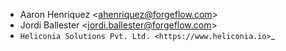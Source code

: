 - Aaron Henriquez \<<ahenriquez@forgeflow.com>\>
- Jordi Ballester \<<jordi.ballester@forgeflow.com>\>
- `Heliconia Solutions Pvt. Ltd. <https://www.heliconia.io>`_
